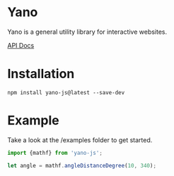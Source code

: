 # Yano

Yano is a general utility library for interactive websites.

[API Docs](yano-js.surge.sh)


# Installation
```
npm install yano-js@latest --save-dev
```

# Example
Take a look at the /examples folder to get started.

```js
import {mathf} from 'yano-js';

let angle = mathf.angleDistanceDegree(10, 340);

```



